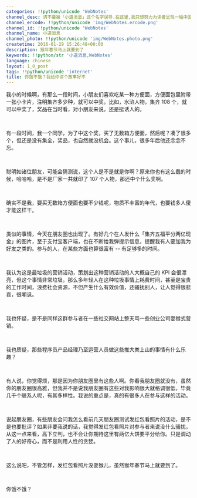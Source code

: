 ```yaml
---
categories: !!python/unicode 'WebNotes'
channel_desc: 请不要被「小道消息」这个名字误导.在这里,我只想努力为读者呈现一幅中国互联网的清明上河图.
channel_ercode: !!python/unicode 'img/WebNotes.ercode.png'
channel_id: !!python/unicode 'WebNotes'
channel_name: 小道消息
channel_photo: !!python/unicode 'img/WebNotes.photo.png'
createtime: 2016-01-29 15:26:48+00:00
description: 猴年春节马上就要到了
keywords: !!python/str '小道消息,WebNotes'
language: chinese
layout: 1_0_post
tags: !!python/unicode 'internet'
title: 你饿不饿？我给你讲个故事好不
---
```

<div class="rich_media_content" id="js_content">
<p>
         我小的时候啊，有那么一段时间，小朋友们喜欢吃某一种方便面，方便面包里附带一张小卡片，注明集齐多少种，就可以中奖。比如，水浒人物，集齐 108 个，就可以中奖了，奖品在当时看，对小朋友来说，还是挺诱人的。
        </p>
<p>
<br/>
</p>
<p>
         有一段时间，我一个同学，为了中这个奖，买了无数箱方便面，然后呢？凑了很多个，但还是没有集全，奖品，也自然就没机会。这个事儿，很多年后他还念念不忘。
        </p>
<p>
<br/>
</p>
<p>
         聪明如诸位朋友，可能会猜测说，这个人是不是就是你啊？原来你也有这么蠢的时候，哈哈哈，是不是厂家一共就印了 107 个人物，那还中个什么奖啊。
        </p>
<p>
<br/>
</p>
<p>
         确实不是我，要买无数箱方便面也要不少钱呢，物质不丰富的年代，也要钱多人傻才能这样干。
        </p>
<p>
<br/>
</p>
<p>
         类似的事情，今天在朋友圈也出现了。有好几个在人发什么「集齐五福平分两亿现金」的图片，至于支付宝客户端，也在不断给我弹提示信息，提醒我有人要加我为好友之类的。参与的人，在某些方面也算很富有 -- 有足够多的时间。
        </p>
<p>
<br/>
</p>
<p>
         我认为这是最垃圾的营销活动，策划出这种营销活动的人大概自己的 KPI 会很漂亮，但这个事情非常垃圾。那么多年轻人在这种垃圾事情上耗费时间，甚至是宝贵的工作时间，浪费社会资源，不但产生什么有效价值，还骚扰别人，让人觉得很悲哀，很嘲讽。
        </p>
<p>
<br/>
</p>
<p>
         我也怀疑，是不是同样这群参与者在一些社交网站上整天骂一些创业公司耍猴式营销。
        </p>
<p>
<br/>
</p>
<p>
         我也质疑，那些程序员产品经理乃至运营人员做这些推大粪上山的事情有什么乐趣？
        </p>
<p>
<br/>
</p>
<p>
         有人说，你觉得烦，那是因为你朋友圈里有这些人啊。你看我朋友圈就没有，虽然你的朋友圈很高雅，但我并不是说我朋友圈有这些对我影响很大就格调很低，毕竟几千个联系人呢，有其多样性。我说的重点是，真的有很多人在参与这样的活动。
        </p>
<p>
<br/>
</p>
<p>
         说起朋友圈，有些朋友会问我怎么看前几天朋友圈测试发红包看照片的活动，是不是也要批评？如果非要我说的话，我觉得发红包看照片对参与者来说没什么骚扰，从这一点来看，高下立判，也不会让你期待这里有两亿大饼要平分给你。只是调动了人的好奇心，而不是利用人性的贪婪。
        </p>
<p>
<br/>
</p>
<p>
         这么说吧，不管怎样，发红包看照片没耍猴儿，虽然猴年春节马上就要到了。
        </p>
<p>
<br/>
</p>
<p>
         你饿不饿？
        </p>
</div>